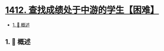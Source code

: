 # [1412. 查找成绩处于中游的学生【困难】](https://github.com/Tdahuyou/TNotes.leetcode/tree/main/notes/1412.%20%E6%9F%A5%E6%89%BE%E6%88%90%E7%BB%A9%E5%A4%84%E4%BA%8E%E4%B8%AD%E6%B8%B8%E7%9A%84%E5%AD%A6%E7%94%9F%E3%80%90%E5%9B%B0%E9%9A%BE%E3%80%91)

<!-- region:toc -->

- [1. 📝 概述](#1--概述)

<!-- endregion:toc -->

## 1. 📝 概述
